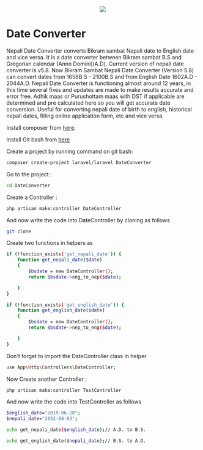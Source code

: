 <p align="center"><img src="https://laravel.com/assets/img/components/logo-laravel.svg"></p>

# Date Converter
Nepali Date Converter converts Bikram sambat Nepali date to English date and vice versa. It is a date converter between Bikram sambat B.S and Gregorian calendar (Anno Domini)(A.D). Current version of nepali date converter is v5.8. Now Bikram Sambat Nepali Date Converter (Version 5.8) can convert dates from 1658B.S - 2100B.S and from English Date 1602A.D - 2044A.D. Nepali Date Converter is functioning almost around 12 years, in this time several fixes and updates are made to make results accurate and error free. Adhik maas or Purushottam maas with DST if applicable are determined and pre calculated here so you will get accurate date conversion. Useful for converting nepali date of birth to english, historical nepali dates, filling online application form, etc and vice versa.

Install composer from [here](https://getcomposer.org/Composer-Setup.exe).

Install Git bash from [here](https://git-scm.com/download/win)

Create a project by running command on git bash:
``` bash
composer create-project laravel/laravel DateConverter
```
Go to the project :
``` bash
cd DateConverter
```
Create a Controller :
``` bash
php artisan make:controller DateController
```
And now write the code into DateController by cloning  as follows
``` bash
git clone
```
Create two functions in helpers as
``` bash
if (!function_exists('get_nepali_date')) {
    function get_nepali_date($date)
    {
        $bsdate = new DateController();
        return $bsdate->eng_to_nep($date);

    }
}

if (!function_exists('get_english_date')) {
    function get_english_date($date)
    {
        $bsdate = new DateController();
        return $bsdate->nep_to_eng($date);

    }
}

```
Don't forget to import the DateController class in helper
``` bash
use App\Http\Controllers\DateController;
```
Now Create another Controller :
``` bash
php artisan make:controller TestController
```
And now write the code into TestController as follows
``` bash
$english_date="2019-06-20";
$nepali_date="2052-08-03";

echo get_nepali_date($english_date);// A.D. to B.S.

echo get_english_date($nepali_date);// B.S. to A.D.
```
